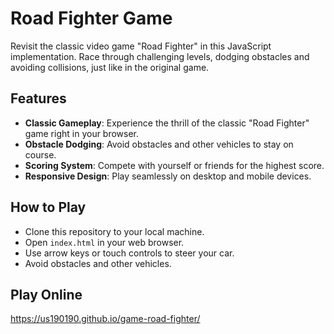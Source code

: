 # Road Fighter Game
Revisit the classic video game "Road Fighter" in this JavaScript implementation. Race through challenging levels, dodging obstacles and avoiding collisions, just like in the original game.

## Features
- **Classic Gameplay**: Experience the thrill of the classic "Road Fighter" game right in your browser.
- **Obstacle Dodging**: Avoid obstacles and other vehicles to stay on course.
- **Scoring System**: Compete with yourself or friends for the highest score.
- **Responsive Design**: Play seamlessly on desktop and mobile devices.

## How to Play
- Clone this repository to your local machine.
- Open `index.html` in your web browser.
- Use arrow keys or touch controls to steer your car.
- Avoid obstacles and other vehicles.

## Play Online
https://us190190.github.io/game-road-fighter/
